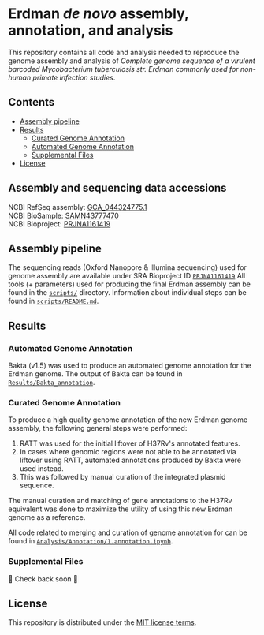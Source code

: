 # Erdman *de novo* assembly, annotation, and analysis
This repository contains all code and analysis needed to reproduce the genome assembly and analysis of  *Complete genome sequence of a virulent barcoded Mycobacterium tuberculosis str. Erdman commonly used for non-human primate infection studies*. <br>

## Contents
- [Assembly pipeline](#assembly-pipeline)
- [Results](#Results)
  - [Curated Genome Annotation](#curated-genome-annotation)
  - [Automated Genome Annotation](#automated-genome-annotation)
  - [Supplemental Files](#supplemental-files)
- [License](#license)

## Assembly and sequencing data accessions

NCBI RefSeq assembly: [GCA_044324775.1](https://www.ncbi.nlm.nih.gov/datasets/genome/GCF_044324775.1/) <br>
NCBI BioSample: [SAMN43777470](https://www.ncbi.nlm.nih.gov/biosample?LinkName=bioproject_biosample_all&from_uid=1161419) <br>
NCBI Bioproject: [PRJNA1161419](https://www.ncbi.nlm.nih.gov/bioproject/PRJNA1161419) <br>



## Assembly pipeline
The sequencing reads (Oxford Nanopore & Illumina sequencing) used for genome assembly are available under SRA Bioproject ID [`PRJNA1161419`](https://www.ncbi.nlm.nih.gov/bioproject/PRJNA1161419)
All tools (+ parameters) used for producing the final Erdman assembly can be found in the [`scripts/`](scripts/) directory.
Information about individual steps can be found in [`scripts/README.md`](scripts/README.md).


## Results

### Automated Genome Annotation

Bakta (v1.5) was used to produce an automated genome annotation for the Erdman genome.
The output of Bakta can be found in [`Results/Bakta_annotation`](Results/Bakta_annotation).

### Curated Genome Annotation

To produce a high quality genome annotation of the new Erdman genome assembly, the following general steps were performed:

1) RATT was used for the initial liftover of H37Rv's annotated features.
2) In cases where genomic regions were not able to be annotated via liftover using RATT, automated annotations produced by Bakta were used instead.
3) This was followed by manual curation of the integrated plasmid sequence. 

The manual curation and matching of gene annotations to the H37Rv equivalent was done to maximize the utility of using this new Erdman genome as a reference.

All code related to merging and curation of genome annotation for can be found in [`Analysis/Annotation/1.annotation.ipynb`](Analysis/Annotation/annotation.ipynb).

### Supplemental Files
🚧 Check back soon 🚧

## License
This repository is distributed under the [MIT license terms](LICENSE).
